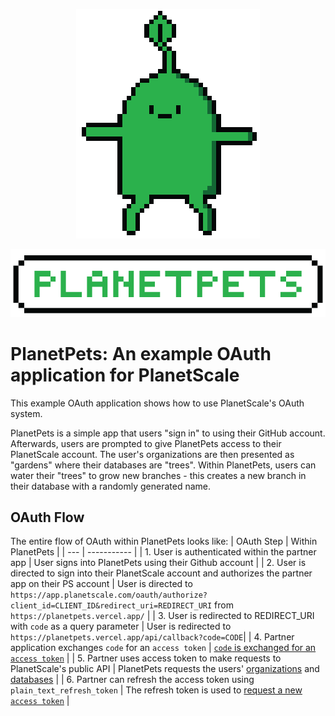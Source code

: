 <p align="center" width="100%">
    <img src="/green_lilman@2x.png"> 
</p>
<p align="center" width="100%">
    <img src="/title@2x.png"> 
</p>

# PlanetPets: An example OAuth application for PlanetScale

This example OAuth application shows how to use PlanetScale's OAuth system. 

PlanetPets is a simple app that users "sign in" to using their GitHub account. Afterwards, users are prompted to give PlanetPets access to their PlanetScale account. The user's organizations are then presented as "gardens" where their databases are "trees". Within PlanetPets, users can water their "trees" to grow new branches - this creates a new branch in their database with a randomly generated name.

## OAuth Flow
The entire flow of OAuth within PlanetPets looks like:
| OAuth Step | Within PlanetPets |
| --- | ----------- |
| 1. User is authenticated within the partner app | User signs into PlanetPets using their Github account |
| 2. User is directed to sign into their PlanetScale account and authorizes the partner app on their PS account | User is directed to `https://app.planetscale.com/oauth/authorize?client_id=CLIENT_ID&redirect_uri=REDIRECT_URI` from `https://planetpets.vercel.app/` |
| 3. User is redirected to REDIRECT_URI with `code` as a query parameter | User is redirected to `https://planetpets.vercel.app/api/callback?code=CODE`|
| 4. Partner application exchanges `code` for an `access token` | [`code` is exchanged for an `access token`](https://github.com/notfelineit/planetpets/blob/main/pages/api/callback.ts#L15-L31) |
| 5. Partner uses access token to make requests to PlanetScale's public API | PlanetPets requests the users' [organizations](https://github.com/notfelineit/planetpets/blob/main/pages/play.tsx#L28-L36) and [databases](https://github.com/notfelineit/planetpets/blob/main/pages/play.tsx#L39-L47) |
| 6. Partner can refresh the access token using `plain_text_refresh_token` | The refresh token is used to [request a new `access token`](https://github.com/notfelineit/planetpets/blob/main/pages/api/refresh-token.ts#L8-L26) |
